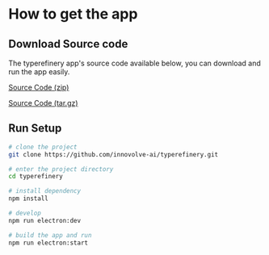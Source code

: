 # How to get the app

## Download Source code

The typerefinery app's source code available below, you can download and run the app easily.

[Source Code (zip)](https://github.com/innovolve-ai/typerefinery/archive/refs/tags/v2022.9.12.zip)

[Source Code (tar.gz)](https://github.com/innovolve-ai/typerefinery/archive/refs/tags/v2022.9.12.tar.gz)

## Run Setup

```sh
# clone the project
git clone https://github.com/innovolve-ai/typerefinery.git

# enter the project directory
cd typerefinery

# install dependency
npm install

# develop
npm run electron:dev

# build the app and run
npm run electron:start
```
